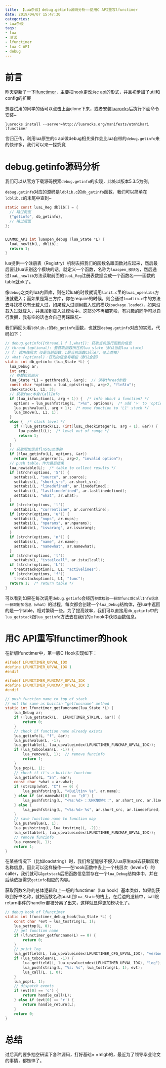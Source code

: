 ```yaml
---
title: 【Lua杂谈】debug.getinfo源码分析——使用C API重写lfunctimer
date: 2019/04/07 15:47:30
categories:
- Lua杂谈
tags:
- lua
- 测试
- lfunctimer
- lua C API
- debug
---
```


# 前言

昨天更新了一下[lfunctimer](https://github.com/utmhikari/lfunctimer)，主要把hook更改为c api的形式，并且初步加了util和config的扩展

想要试用的同学的话可以点击上面clone下来，或者安装[luarocks](https://luarocks.org/)后执行下面命令安装~

`luarocks install --server=http://luarocks.org/manifests/utmhikari lfunctimer`

言归正传，利用lua原生的c api做debug相关操作会比lua自带的`debug.getinfo`来的快许多，我们可以来一探究竟

# debug.getinfo源码分析

我们可以从官方下载源码搜索`debug.getinfo`的实现，此处以版本5.3.5为例。

`debug.getinfo`对应的源码是`ldblib.c`的`db_getinfo`函数，我们可以简单在`ldblib.c`的末尾中查到~

<!-- more -->

```c
static const luaL_Reg dblib[] = {
  // 略过前面
  {"getinfo", db_getinfo},
  // 略过后面
};


LUAMOD_API int luaopen_debug (lua_State *L) {
  luaL_newlib(L, dblib);
  return 1;
}
```

lua提供一个注册表（Registry）机制去把我们的函数名跟函数对应起来，然后最后要让lua识别这个模块的话，就定义一个函数，名称为`luaopen_模块名`，然后通过`luaL_newlib`方法读取前面的`luaL_Reg`注册表数据变成一个函数名——函数的table就ok了。

像`debug`之类的lua内置库，则在起lua的时候就调用`linit.c`里的`luaL_openlibs`方法就载入；而如果是第三方库，你在require的时候，则会通过`loadlib.c`中的方法去寻找模块有无载入过，如果载入过则用载入过的模块(`package.loaded`)，如果没载入过就载入，并且加到载入过模块中。这部分不再细究啦，有兴趣的同学可以自行发掘，我有空的话也会自己再踩踩坑~

我们再回头看`ldblib.c`的`db_getinfo`函数，也就是`debug.getinfo`对应的实现，代码如下：

```c
// debug.getinfo([thread,] f [,what]): 获取当前运行函数的信息
// thread (optional): 要获取函数所在的lua state（默认当前lua state）
// f: 调用栈层次（0是当前函数，1是当前函数caller，往上类推）
// what (optional)：获取的信息有哪些（默认全部）
static int db_getinfo (lua_State *L) {
  lua_Debug ar;
  int arg;
  // 参数检验部分
  lua_State *L1 = getthread(L, &arg);  // 读取thread参数
  const char *options = luaL_optstring(L, arg+2, "flnStu");
  checkstack(L, L1, 3);
  // 获取func本身/CallInfo
  if (lua_isfunction(L, arg + 1)) {  /* info about a function? */
    options = lua_pushfstring(L, ">%s", options);  /* add '>' to 'options' */
    lua_pushvalue(L, arg + 1);  /* move function to 'L1' stack */
    lua_xmove(L, L1, 1);
  }
  else {  /* stack level */
    if (!lua_getstack(L1, (int)luaL_checkinteger(L, arg + 1), &ar)) {
      lua_pushnil(L);  /* level out of range */
      return 1;
    }
  }
  // 获取附加信息flnStu之类的
  if (!lua_getinfo(L1, options, &ar))
    return luaL_argerror(L, arg+2, "invalid option");
  // push table，作为最后结果
  lua_newtable(L);  /* table to collect results */
  if (strchr(options, 'S')) {
    settabss(L, "source", ar.source);
    settabss(L, "short_src", ar.short_src);
    settabsi(L, "linedefined", ar.linedefined);
    settabsi(L, "lastlinedefined", ar.lastlinedefined);
    settabss(L, "what", ar.what);
  }
  if (strchr(options, 'l'))
    settabsi(L, "currentline", ar.currentline);
  if (strchr(options, 'u')) {
    settabsi(L, "nups", ar.nups);
    settabsi(L, "nparams", ar.nparams);
    settabsb(L, "isvararg", ar.isvararg);
  }
  if (strchr(options, 'n')) {
    settabss(L, "name", ar.name);
    settabss(L, "namewhat", ar.namewhat);
  }
  if (strchr(options, 't'))
    settabsb(L, "istailcall", ar.istailcall);
  if (strchr(options, 'L'))
    treatstackoption(L, L1, "activelines");
  if (strchr(options, 'f'))
    treatstackoption(L, L1, "func");
  return 1;  /* return table */
}
```

可以看到如果在每次调用`debug.getinfo`会经历`参数检验——获取func或CallInfo信息——获取附加信息（what）`的过程，每次都会创建一个`lua_Debug`结构体，在lua中返回的是一个table，相对繁琐一些。为了提高效率，我们可以直接用`db_getinfo`中的`lua_getstack`跟`lua_getinfo`方法去在我们的c hook中获取函数信息。

# 用C API重写lfunctimer的hook

在新版lfunctimer中，第一版C Hook实现如下：

```c
#ifndef LFUNCTIMER_UPVAL_IDX
#define LFUNCTIMER_UPVAL_IDX 1
#endif

#ifndef LFUNCTIMER_FUNCMAP_UPVAL_IDX
#define LFUNCTIMER_FUNCMAP_UPVAL_IDX 2
#endif

// push function name to top of stack
// not the same as builtin "getfuncname" method
static int lfunctimer_getfuncname(lua_State *L) {
    lua_Debug ar;
    if (!lua_getstack(L,  LFUNCTIMER_STKLVL, &ar)) {
        return 0;
    }
    // check if function name already exists
    lua_getinfo(L, "f", &ar);
    lua_pushvalue(L, -1);
    lua_gettable(L, lua_upvalueindex(LFUNCTIMER_FUNCMAP_UPVAL_IDX));
    if (lua_toboolean(L, -1)) {
        lua_remove(L, 1);  // remove funcinfo
        return 1;
    }
    lua_pop(L, 1);
    // check if it's a builtin function
    lua_getinfo(L, "Sn", &ar);
    const char *what = ar.what;
    if (strcmp(what, "C") == 0) {
        lua_pushfstring(L, "<Builtin> %s", ar.name);
    } else if (ar.namewhat[0] == '\0') {
        lua_pushfstring(L, "<%s:%d> ::UNKNOWN::", ar.short_src, ar.linedefined); 
    } else {
        lua_pushfstring(L, "<%s:%d> %s", ar.short_src, ar.linedefined, ar.name);
    }
    // save function name to function map
    lua_pushvalue(L, 1);
    lua_pushstring(L, lua_tostring(L, -2));
    lua_settable(L, lua_upvalueindex(LFUNCTIMER_FUNCMAP_UPVAL_IDX));
    // remove funcinfo
    lua_remove(L, 1);
    return 1;
}
```

在某些情况下（比如loadstring）时，我们希望能够不侵入lua原生api去获取函数名称信息。因此可以这样操作——在hook函数中去上一个栈层次（level=1）的caller，我们就可以`getstack`后把函数信息暂存在一个`lua_Debug`结构体中，并在后续依据需求`getinfo`相应的内容。

获取函数名称的总体逻辑和上一版的lfunctimer（lua hook）基本类似，如果能获取到好书名称，就把函数名称push到`lua_State`的栈上。在后边的逻辑中，call跟return事件的handler都被分离了出来，这样就显得更加模块化了。

```c
// debug hook of lfunctimer
static int lfunctimer_debug_hook(lua_State *L) {
    const char *evt = lua_tostring(L, 1);
    lua_settop(L, 0);
    // get function name
    if (lfunctimer_getfuncname(L) == 0) {
        return 0;
    }
    // print log
    lua_getfield(L, lua_upvalueindex(LFUNCTIMER_CFG_UPVAL_IDX), "verbose");
    if (lua_toboolean(L, -1)) {
        lua_getfield(L, lua_upvalueindex(LFUNCTIMER_UPVAL_IDX), "log");
        lua_pushfstring(L, "%s: %s", lua_tostring(L, 1), evt);
        lua_call(L, 1, 0);
    }
    lua_pop(L, 1);
    // dispatch events
    if (evt[0] == 'c') {
        return handle_call(L);
    } else if (evt[0] == 'r') {
        return handle_return(L);
    }
    return 0;
}
```

# 总结

过后真的要多抽空研读下各种源码，打好基础= =mlgb的，最近为了领导毕业论文的事情，都憔悴了。



